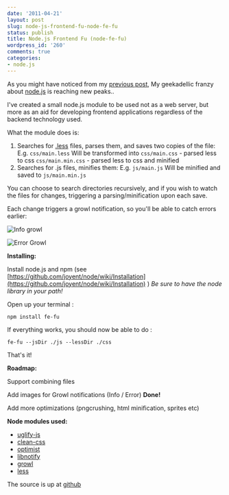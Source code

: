 ```yaml
---
date: '2011-04-21'
layout: post
slug: node-js-frontend-fu-node-fe-fu
status: publish
title: Node.js Frontend Fu (node-fe-fu)
wordpress_id: '260'
comments: true
categories:
- node.js
---
```


As you might have noticed from my [previous post](http://erikzaadi.com/2011/04/20/node-js-much-more-then-a-webserver/), My geekadellic franzy about [node.js](http://nodejs.org) is reaching new peaks..

I've created a small node.js module to be used not as a web server, but more as an aid for developing frontend applications regardless of the backend technology used.

What the module does is:

1. Searches for [.less](http://lesscss.org) files, parses them, and saves two copies of the file:
    E.g.
        `css/main.less`
    Will be transformed into
        `css/main.css`  - parsed less to css
        `css/main.min.css`  - parsed less to css and minified
2. Searches for .js files, minifies them:
    E.g.
        `js/main.js`
    Will be minified and saved to 
        `js/main.min.js`


You can choose to search directories recursively, and if you wish to watch the files for changes, triggering a parsing/minification upon each save.

Each change triggers a growl notification, so you'll be able to catch errors earlier:

![Info growl](/images/fe-fu-info.png)

![Error Growl](/images/fe-fu-error.png)


**Installing:**

Install node.js and npm (see [https://github.com/joyent/node/wiki/Installation](https://github.com/joyent/node/wiki/Installation) )  _Be sure to have the node library in your path!_ 

Open up your terminal :
    
```
npm install fe-fu
```
    

If everything works, you should now be able to do :
    
```
fe-fu --jsDir ./js --lessDir ./css
```
    

That's it!

**Roadmap:**

Support combining files

Add images for Growl notifications (Info / Error) **Done!**

Add more optimizations (pngcrushing, html minification, sprites etc)

**Node modules used:**

  * [uglify-js](https://github.com/mishoo/UglifyJS)
  * [clean-css](https://github.com/GoalSmashers/clean-css)
  * [optimist](https://github.com/substack/node-optimist)
  * [libnotify](https://github.com/mytrile/node-libnotify)
  * [growl](https://github.com/visionmedia/node-growl)
  * [less](https://github.com/cloudhead/less.js)

The source is up at [github](https://github.com/erikzaadi/node-fe-fu)
